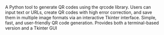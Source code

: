 A Python tool to generate QR codes using the qrcode library. Users can input text or URLs, create QR codes with high error correction, and save them in multiple image formats via an interactive Tkinter interface. Simple, fast, and user-friendly QR code generation. Provides both a terminal-based version and a Tkinter GUI
